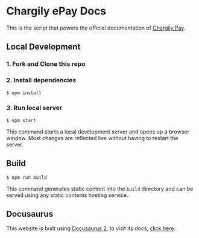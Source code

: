 # Chargily ePay Docs

This is the script that powers the official documentation of [Chargily Pay](https://pay.chargily.com/).

## Local Development

### 1. Fork and Clone this repo

### 2. Install dependencies

```
$ npm install
```

### 3. Run local server

```
$ npm start
```

This command starts a local development server and opens up a browser window. Most changes are reflected live without having to restart the server.

## Build

```
$ npm run build
```

This command generates static content into the `build` directory and can be served using any static contents hosting service.

## Docusaurus 
This website is built using [Docusaurus 2](https://docusaurus.io/), to visit its docs, [click here](https://docusaurus.io/docs).